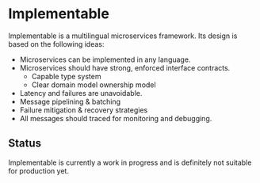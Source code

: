 # Implementable

Implementable is a multilingual microservices framework. Its design is based on the following ideas:

* Microservices can be implemented in any language.
* Microservices should have strong, enforced interface contracts.
  * Capable type system
  * Clear domain model ownership model
* Latency and failures are unavoidable.
 * Message pipelining & batching
 * Failure mitigation & recovery strategies
* All messages should traced for monitoring and debugging.

## Status

Implementable is currently a work in progress and is definitely not suitable for production yet.
